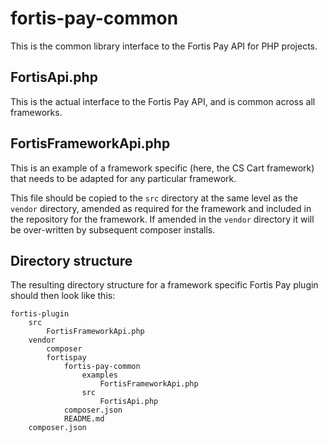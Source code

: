 # fortis-pay-common
This is the common library interface to the Fortis Pay API for PHP projects.

## FortisApi.php
This is the actual interface to the Fortis Pay API, and is common across all frameworks.
## FortisFrameworkApi.php
This is an example of a framework specific (here, the CS Cart framework) that needs to be adapted for any particular framework.

This file should be copied to the ``src`` directory at the same level as the ``vendor`` directory, amended as required for the framework and included in the repository for the framework. If amended in the ``vendor`` directory it will be over-written by subsequent composer installs.

## Directory structure
The resulting directory structure for a framework specific Fortis Pay plugin should then look like this:

```
fortis-plugin
    src
        FortisFrameworkApi.php
    vendor
        composer
        fortispay
            fortis-pay-common
                examples
                    FortisFrameworkApi.php
                src
                    FortisApi.php
            composer.json
            README.md
    composer.json
```